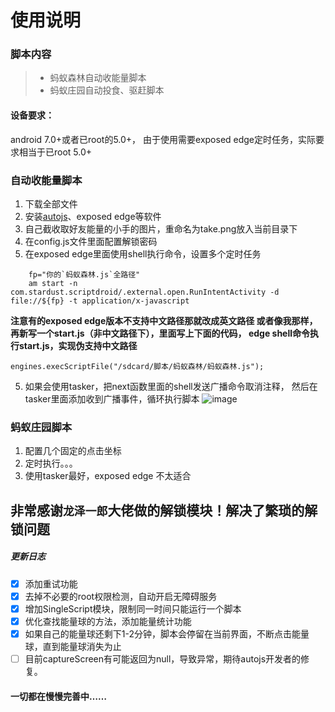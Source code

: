 # 使用说明
### 脚本内容
> *  蚂蚁森林自动收能量脚本
> *  蚂蚁庄园自动投食、驱赶脚本
#### 设备要求：
android 7.0+或者已root的5.0+，
由于使用需要exposed edge定时任务，实际要求相当于已root 5.0+
### 自动收能量脚本
1. 下载全部文件
2. 安装[autojs](https://www.coolapk.com/apk/com.stardust.scriptdroid)、exposed edge等软件
2. 自己截收取好友能量的小手的图片，重命名为take.png放入当前目录下
3. 在config.js文件里面配置解锁密码
4. 在exposed edge里面使用shell执行命令，设置多个定时任务
```
    fp="你的`蚂蚁森林.js`全路径"
    am start -n com.stardust.scriptdroid/.external.open.RunIntentActivity -d file://${fp} -t application/x-javascript
```
**注意有的exposed edge版本不支持中文路径那就改成英文路径
或者像我那样，再新写一个start.js（非中文路径下），里面写上下面的代码，
edge shell命令执行start.js，实现伪支持中文路径**
```ecmascript 6
engines.execScriptFile("/sdcard/脚本/蚂蚁森林/蚂蚁森林.js");
```

5. 如果会使用tasker，把next函数里面的shell发送广播命令取消注释，
然后在tasker里面添加收到广播事件，循环执行脚本
![image](https://github.com/start201711/autojs/blob/master/201804/ScreenShot/Screenshot_2018-04-03-19-55-21.jpg)

### 蚂蚁庄园脚本
1. 配置几个固定的点击坐标
2. 定时执行。。。
3. 使用tasker最好，exposed edge 不太适合

## 非常感谢`龙泽一郎`大佬做的解锁模块！解决了繁琐的解锁问题


##### 更新日志

- [x] 添加重试功能
- [x] 去掉不必要的root权限检测，自动开启无障碍服务
- [x] 增加SingleScript模块，限制同一时间只能运行一个脚本
- [x] 优化查找能量球的方法，添加能量统计功能
- [x] 如果自己的能量球还剩下1-2分钟，脚本会停留在当前界面，不断点击能量球，直到能量球消失为止
- [ ] 目前captureScreen有可能返回为null，导致异常，期待autojs开发者的修复。
#### 一切都在慢慢完善中……
